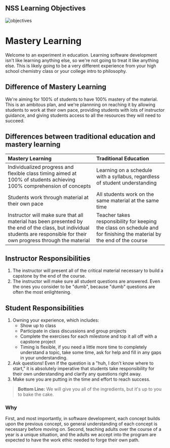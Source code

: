 ## NSS Learning Objectives
![objectives](./nss-objectives.png)

# Mastery Learning

Welcome to an experiment in education. Learning software development isn't like learning anything else, so we're not going to treat it like anything else. This is likely going to be a very different experience from your high school chemistry class or your college intro to philosophy.

## Difference of Mastery Learning

We're aiming for 100% of students to have 100% mastery of the material. This is an ambitous plan, and we're plannning on reaching it by allowing students to work at their own pace, providing students with lots of instructor guidance, and giving students access to all the resources they will need to succeed.

## Differences between traditional education and mastery learning

| Mastery Learning   | Traditional Education  |
| :----------------- |:-----------------------|
| Individualized progress and flexible class timing aimed at 100% of students achieving 100% comprehension of concepts      | Learning on a schedule with a syllabus, regardless of student understanding |
| Students work through material at their own pace      | All students work on the same material at the same time      |
| Instructor will make sure that all material has been  presented by the end of the class, but individual students are responsible for their own progress through the material | Teacher takes responsibility for keeping the class on schedule and for finishing the material by the end of the course      |

## Instructor Responsibilities

1. The instructor will present all of the critical material necessary to build a capstone by the end of the course.
1. The instructor will make sure all student questions are answered. Even the ones you consider to be "dumb", because "dumb" questions are often the most enlightening.

## Student Responsibilities

1. Owning your experience, which includes:
    * Show up to class
    * Participate in class discussions and group projects
    * Complete the exercises for each  milestone and top it all off with a capstone project
    * Timing is flexible, if  you need a little more time to completely understand a topic, take some time, ask for help and fill in any gaps in your understanding.
1. Ask questions! Even if the question is a "huh, I don't know where to start," it is absolutely imperative that students take responsibility for their own understanding and clarify any questions right away.
1. Make sure you are putting in the time and effort to reach success.

> **Bottom Line:** We will give you all of the ingredients, but it's up to you to bake the cake.

### Why

First, and most importantly, in software development, each concept builds upon the previous concept, so general understanding of each concept is necessary before moving on. Second, teaching adults over the course of a year is a unique situation, and the adults we accept into the program are expected to have the work ethic needed to forge their own path.
